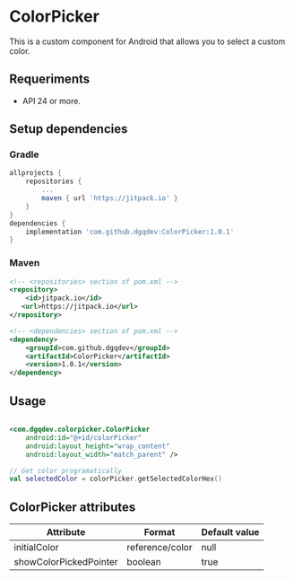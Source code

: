 # ColorPicker

This is a custom component for Android that allows you to select a custom color.

## Requeriments

- API 24 or more.

## Setup dependencies

### Gradle

```gradle
allprojects {
    repositories {
        ...
        maven { url 'https://jitpack.io' }
    }
}
dependencies {
    implementation 'com.github.dgqdev:ColorPicker:1.0.1'
}
```

### Maven

```xml
<!-- <repositories> section of pom.xml -->
<repository>
    <id>jitpack.io</id>
   <url>https://jitpack.io</url>
</repository>
```

```xml
<!-- <dependencies> section of pom.xml -->
<dependency>
    <groupId>com.github.dgqdev</groupId>
    <artifactId>ColorPicker</artifactId>
    <version>1.0.1</version>
</dependency>
```

## Usage

```xml

<com.dgqdev.colorpicker.ColorPicker 
    android:id="@+id/colorPicker"
    android:layout_height="wrap_content" 
    android:layout_width="match_parent" />
```

```kt
// Get color programatically
val selectedColor = colorPicker.getSelectedColorHex()
```

## ColorPicker attributes

| Attribute              | Format          | Default value |
|------------------------|-----------------|---------------|
| initialColor           | reference/color | null          |
| showColorPickedPointer | boolean         | true          |
